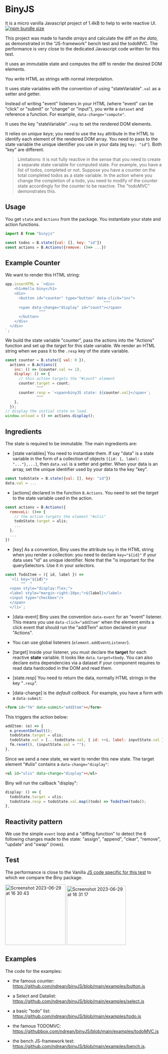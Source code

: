 # BinyJS

It is a micro vanilla Javascript project of 1.4kB to help to write reactive UI.
[![npm bundle size](https://img.badgesize.io/ndrean/binyjs/main/dist/binyjs.umd.cjs?compression=gzip)](https://bundlephobia.com/package/binyjs@0.3.3)

This project was made to handle _arrays_ and calculate the diff _on the data_, as demonstrated in the "JS-framework" bench test and the todoMVC. The performance is very close to the dedicated Javascript code written for this test.

It uses an immutable state and computes the diff to render the desired DOM elements.

You write HTML as strings with normal interpolation.

It uses state variables with the convention of using "stateVariable"`.val` as a setter and getter.

Instead of writing "event" listeners in your HTML (where "event" can be "click" or "submit" or "change" or "input"), you write a `dataset` and reference a function. For example, `data-change="compute"`.

It uses the key "stateVariable"`.resp` to set the rendered DOM elements.

It relies on _unique keys_; you need to use the `key` attribute in the HTML to identify each element of the rendered DOM array. You need to pass to the state variable the unique identifier you use in your data (eg `key: "id"`). Both "key" are different.

> Limitations: it is not fully reactive in the sense that you need to create a separate state variable for computed state. For example, you have a list of todos, completed or not. Suppose you have a counter on the total completed todos as a state variable. In the action where you change the completion of a todo, you need to modify of the counter state accordingly for the counter to be reactive. The "todoMVC" demonstrates this.

## Usage

You get `state` and `Actions` from the package. You instantiate your state and action functions.

```js
import B from "binyjs"

const todos = B.state({val: [], key: "id"})
const actions = B.Actions({remove: ()=> ...})
```

## Example Counter

We want to render this HTML string:

```js
app.innerHTML = `<div>
    <h1>Hello biny</h1>
    <div>
      <button id="counter" type="button" data-click="inc">
                                            ^^^
      <span data-change="display" id="count"></span>
               ^^^
      </button>
    </div> 
  </div>
`;
```

We build the state variable "counter", pass the actions into the "Actions" function and set up the _target_ for this state variable. We render an HTML string when we pass it to the `.resp` key of the state variable.

```js
const counter = B.state({ val: 0 }),
  actions = B.Actions({
    inc: () => (counter.val += 1),
    display: () => {
      // this action targets the "#count" element
      counter.target = count;
              ^^^
      counter.resp = `<span>binyJS state: ${counter.val}</span>`;
              ^^^
    },
  });
// display the initial state on load.
window.onload = () => actions.display();
```

## Ingredients

The state is required to be immutable. The main ingredients are:

- [state variables] You need to instantiate them. If say "data" is a state variable in the form of a collection of objects `[{id: 1, label: "..."},...]`, then `data.val` is a setter and getter. When your data is an array, set the unique identifier used by your data to the key "key".

```js
const todoState = B.state({val: [], key: "id"})
data.val = ...
```

- [actions] declared in the function `B.Actions`. You need to set the _target_ to the state variable used in the action.

```js
const actions = B.Actions({
  removeLi: ()=> {
    // the action targets the element "#ulis"
    todoState.target = ulis;
    ...
  },
  ...
})
```

- [key] As a convention, Biny uses the attribute `key` in the HTML string when you render a collection: you need to declare `key="${id}"` if your data uses "id" as unique identifier. Note that the "is important for the querySelectors. Use it in your _selectors_.

```js
const TodoItem = ({ id, label }) =>
  `<li key="${id}">
       ^^  ^     ^ 
  <span style="display:flex;">
  <label style="margin-right:10px;">${label}</label>
  <input type="checkbox"/>
  </span>
  </li>`;
```

- [data-event] Biny uses the convention `data-event` for an "event" listener. This means you use `data-click="addItem"` when the element emits a click event that should run the "addITem" action declared in your "Actions".
- You can use global listeners (`element.addEventListener`).
- [target] Inside your listener, you must declare the **target** for each reactive **state** variable. It looks like `data.target=tbody`. You can also declare extra dependencies via a dataset if your component requires to read data hardcoded in the DOM and read them.

- [state.resp] You need to return the data, normally HTML strings in the key "`.resp`".

- [data-change] is the _default callback_. For example, you have a form with a `data-submit`:

```html
<form id="fm" data-submit="addItem"></form>
```

This triggers the action below:

```js
addItem: (e) => {
  e.preventDefault();
  todoState.target = ulis;
  todoState.val = [...todoState.val, { id: ++i, label: inputState.val }];
  fm.reset(), (inputState.val = "");
},
```

Since we send a new state, we want to render this new state. The target element "#ulis" contains a `data-change="display"`:

```html
<ul id="ulis" data-change="display"></ul>
```

Biny will run the callback "display":

```js
display: () => {
  todoState.target = ulis;
  todoState.resp = todoState.val.map((todo) => TodoItem(todo));
},
```

## Reactivity pattern

We use the simple `event` loop and a "diffing function" to detect the 6 following changes made to the state: "assign", "append", "clear", "remove", "update" and "swap" (rows).

## Test

The performance is close to the Vanilla [JS code specific for this test](https://github.com/krausest/js-framework-benchmark) to which we compare the Biny package.

<img width="193" alt="Screenshot 2023-06-29 at 16 30 43" src="https://github.com/ndrean/binyJS/assets/6793008/42d79563-5015-4551-ad0c-12015052d28b">

<img width="189" alt="Screenshot 2023-06-29 at 16 31 17" src="https://github.com/ndrean/binyJS/assets/6793008/43a165fb-6e16-4891-baa3-47bc9ef7a1e5">

## Examples

The code for the examples:

- the famous counter: <https://github.com/ndrean/binyJS/blob/main/examples/button.js>
- a Select and Datalist: <https://github.com/ndrean/binyJS/blob/main/examples/select.js>

- a basic "todo" list: <https://github.com/ndrean/binyJS/blob/main/examples/todo.js>

- the famous TODOMVC: <https://githubbox.com/ndrean/binyJS/blob/main/examples/todoMVC.js>
- the bench JS-framework test: <https://github.com/ndrean/binyJS/blob/main/examples/bench.js>.
